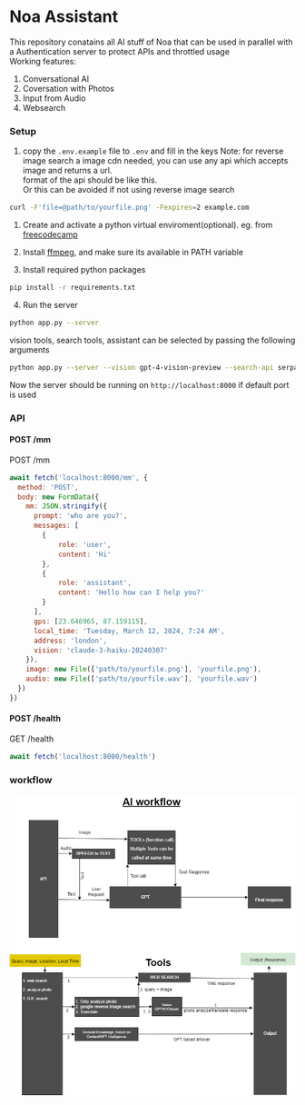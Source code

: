 # Noa Assistant
 This repository conatains all AI stuff of Noa that can be used in parallel with\
 a Authentication server to protect APIs and throttled usage\
Working features:
1. Conversational AI
2. Coversation with Photos
3. Input from Audio
4. Websearch

### Setup
1. copy the `.env.example` file to `.env` and fill in the keys
Note: for reverse image search a image cdn needed, you can use any api which accepts image and returns a url.\
format of the api should be like this.\
Or this can be avoided if not using reverse image search
```sh
curl -F'file=@path/to/yourfile.png' -Fexpires=2 example.com
```

1. Create and activate a python virtual enviroment(optional). eg. from [freecodecamp](https://www.freecodecamp.org/news/how-to-setup-virtual-environments-in-python/)

2. Install [ffmpeg](https://ffmpeg.org/download.html), and make sure its available in PATH variable
3. Install required python packages
```bash
pip install -r requirements.txt
```
4. Run the server
```bash
python app.py --server
```
vision tools, search tools, assistant can be selected by passing the following arguments
```bash
python app.py --server --vision gpt-4-vision-preview --search-api serpapi --assistant gpt
```

Now the server should be running on `http://localhost:8000` if default port is used
### API
#### POST /mm
POST /mm
```javascript
await fetch('localhost:8000/mm', {
  method: 'POST',
  body: new FormData({
    mm: JSON.stringify({
      prompt: 'who are you?',
      messages: [
        {
            role: 'user',
            content: 'Hi'
        },
        {
            role: 'assistant',
            content: 'Hello how can I help you?'
        }
      ],
      gps: [23.646965, 87.159115],
      local_time: 'Tuesday, March 12, 2024, 7:24 AM',
      address: 'london',
      vision: 'claude-3-haiku-20240307'
    }),
    image: new File(['path/to/yourfile.png'], 'yourfile.png'),
    audio: new File(['path/to/yourfile.wav'], 'yourfile.wav')
  })
})
```
#### POST /health
GET /health
```javascript
await fetch('localhost:8000/health')
```
### workflow
![Workflow](docs/noa_assistant.drawio.png)
